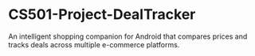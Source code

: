 # CS501-Project-DealTracker
An intelligent shopping companion for Android that compares prices and tracks deals across multiple e-commerce platforms.
